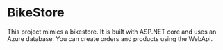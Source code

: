 # BikeStore
This project mimics a bikestore. It is built with ASP.NET core and uses an Azure database. You can create orders and products using the WebApi.
